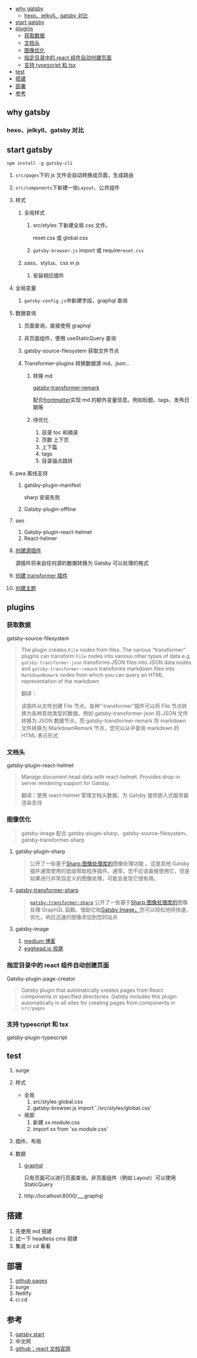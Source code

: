<!-- START doctoc generated TOC please keep comment here to allow auto update -->
<!-- DON'T EDIT THIS SECTION, INSTEAD RE-RUN doctoc TO UPDATE -->

- [why gatsby](#why-gatsby)
  - [hexo、jelkyll、gatsby 对比](#hexojelkyllgatsby-%E5%AF%B9%E6%AF%94)
- [start gatsby](#start-gatsby)
- [plugins](#plugins)
  - [获取数据](#%E8%8E%B7%E5%8F%96%E6%95%B0%E6%8D%AE)
  - [文档头](#%E6%96%87%E6%A1%A3%E5%A4%B4)
  - [图像优化](#%E5%9B%BE%E5%83%8F%E4%BC%98%E5%8C%96)
  - [指定目录中的 react 组件自动创建页面](#%E6%8C%87%E5%AE%9A%E7%9B%AE%E5%BD%95%E4%B8%AD%E7%9A%84-react-%E7%BB%84%E4%BB%B6%E8%87%AA%E5%8A%A8%E5%88%9B%E5%BB%BA%E9%A1%B5%E9%9D%A2)
  - [支持 typescript 和 tsx](#%E6%94%AF%E6%8C%81-typescript-%E5%92%8C-tsx)
- [test](#test)
- [搭建](#%E6%90%AD%E5%BB%BA)
- [部署](#%E9%83%A8%E7%BD%B2)
- [参考](#%E5%8F%82%E8%80%83)

<!-- END doctoc generated TOC please keep comment here to allow auto update -->

## why gatsby

### hexo、jelkyll、gatsby 对比

## start gatsby

```shell
npm install -g gatsby-cli
```

1. `src/pages`下的 js 文件会自动转换成页面，生成路由

2. `src/components`下新建一些`Layout`、公共组件

3. 样式

   1. 全局样式

      1. src/styles 下新建全局 css 文件。

         reset.css 或 global.css

      2. `gatsby-browser.js` import 或 require`reset.css`

   2. sass、stylus、css in js

      1. 安装相应插件

4. 全局变量

   1. `gatsby-config.js`中新建字段，graphql 查询

5. 数据查询

   1. 页面查询，直接使用 graphql

   2. 非页面组件，使用 useStaticQuery 查询

   3. gatsby-source-filesystem 获取文件节点

   4. Transformer-plugins 转换数据源 md、json...

      1. 转换 md

         [gatsby-transformer-remark](https://www.gatsbyjs.com/plugins/gatsby-transformer-remark/?=)

         配合[frontmatter](https://jekyllrb.com/docs/front-matter/)实现 md 的额外变量信息。例如标题、tags、发布日期等

      2. 待优化
         1. 目录 toc 和摘录
         2. 页数 上下页
         3. 上下篇
         4. tags
         5. 目录锚点跳转

6. pwa 离线支持

   1. gatsby-plugin-manifest

      sharp 安装失败

   2. Gatsby-plugin-offline

7. seo

   1. Gatsby-plugin-react-helmet
   2. React-helmer

8. [创建源插件](https://www.gatsbyjs.com/tutorial/source-plugin-tutorial/)

   源插件将来自任何源的数据转换为 Gatsby 可以处理的格式

9. [创建 transformer 插件](https://www.gatsbyjs.com/tutorial/remark-plugin-tutorial/)

10. [创建主题](https://www.gatsbyjs.com/tutorial/building-a-theme/)

## plugins

### 获取数据

gatsby-source-filesystem

> The plugin creates `File` nodes from files. The various “transformer” plugins can transform `File` nodes into various other types of data e.g. `gatsby-transformer-json` transforms JSON files into JSON data nodes and `gatsby-transformer-remark` transforms markdown files into `MarkdownRemark` nodes from which you can query an HTML representation of the markdown
>
> 翻译：
>
> 该插件从文件创建 File 节点。各种“ transformer”插件可以将 File 节点转换为各种其他类型的数据，例如 gatsby-transformer-json 将 JSON 文件转换为 JSON 数据节点，而 gatsby-transformer-remark 将 markdown 文件转换为 MarkdownRemark 节点，您可以从中查询 markdown 的 HTML 表示形式

### 文档头

gatsby-plugin-react-helmet

> Manage document head data with react-helmet. Provides drop-in server rendering support for Gatsby.
>
> 翻译：使用 react-helmet 管理文档头数据。为 Gatsby 提供嵌入式服务器渲染支持

### 图像优化

> gatsby-image 配合 gatsby-plugin-sharp、gatsby-source-filesystem、gatsby-transformer-sharp

1. gatsby-plugin-sharp

   > 公开了一些基于[Sharp 图像处理库的](https://github.com/lovell/sharp)图像处理功能 。这是其他 Gatsby 插件通常使用的低级帮助程序插件。通常，您不应该直接使用它，但是如果进行非常自定义的图像处理，可能会发现它很有用。

2. [gatsby-transformer-sharp](https://image-processing.gatsbyjs.org/)

   > [`gatsby-transformer-sharp`](https://www.gatsbyjs.org/packages/gatsby-transformer-sharp/) 公开了一些基于[Sharp 图像处理库的](https://github.com/lovell/sharp)图像处理 GraphQL 函数。借助它和[Gatsby Image，](https://www.gatsbyjs.org/packages/gatsby-image/)您可以轻松地将快速，优化，响应迅速的图像添加到您的站点

3. gatsby-image
   1. [medium 博客](https://medium.com/@kyle.robert.gill/ridiculously-easy-image-optimization-with-gatsby-js-59d48e15db6e)
   2. [egghead.io 视屏](https://egghead.io/playlists/using-gatsby-image-with-gatsby-ea85129e)

### 指定目录中的 react 组件自动创建页面

Gatsby-plugin-page-creator

> Gatsby plugin that automatically creates pages from React components in specified directories. Gatsby includes this plugin automatically in all sites for creating pages from components in `src/pages`

### 支持 typescript 和 tsx

gatsby-plugin-typescript

## test

1. surge

2. 样式

   - 全局
     1. src/styles global.css
     2. gatsby-browser.js import './src/styles/global.css'
   - 局部
     1. 新建 xx.module.css
     2. import xx from 'xx.module.css'

3. 插件、布局

4. 数据

   1. [graphql](https://www.howtographql.com/)

      只有页面可以进行页面查询。非页面组件（例如 Layout）可以使用 StaticQuery

   2. http://localhost:8000/___graphql

## 搭建

1. 先使用 md 搭建
2. 试一下 headless cms 搭建
3. 集成 ci cd 看看

## 部署

1. [github pages](https://docs.github.com/en/github/working-with-github-pages)
2. surge
3. Netlify
4. ci cd

## 参考

1. [gatsby start](https://www.gatsbyjs.com/tutorial/source-plugin-tutorial/#proactively-updating-data-with-subscriptions)
2. 中文网
3. [github：react 文档官网](https://github.com/reactjs/reactjs.org/blob/master/package.json)

